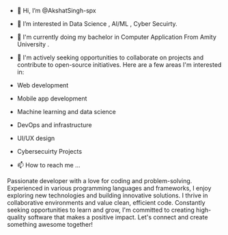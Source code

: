 - 👋 Hi, I’m @AkshatSingh-spx
- 👀 I’m interested in Data Science , AI/ML , Cyber Secuirty.
- 🌱 I'm currently doing my bachelor in Computer Application From Amity University .
- 💞️ I'm actively seeking opportunities to collaborate on projects and contribute to open-source initiatives. Here are a few areas I'm interested in:

- Web development
- Mobile app development
- Machine learning and data science
- DevOps and infrastructure
- UI/UX design
- Cybersecuirty Projects
- 📫 How to reach me ...

Passionate developer with a love for coding and problem-solving. Experienced in various programming languages and frameworks, I enjoy exploring new technologies and building innovative solutions. I thrive in collaborative environments and value clean, efficient code. Constantly seeking opportunities to learn and grow, I'm committed to creating high-quality software that makes a positive impact. Let's connect and create something awesome together!

<!---
AkshatSingh-spx/AkshatSingh-spx is a ✨ special ✨ repository because its `README.md` (this file) appears on your GitHub profile.
You can click the Preview link to take a look at your changes.
--->
